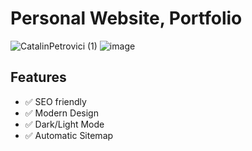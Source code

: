 # Personal Website, Portfolio

![CatalinPetrovici (1)](https://user-images.githubusercontent.com/73588411/228848559-eb274728-876a-42f0-be28-7aa5670f84b9.png)
![image](https://user-images.githubusercontent.com/73588411/228848776-b53089ee-baab-40c5-9b39-805a6fd9137c.png)

## Features

- ✅ SEO friendly
- ✅ Modern Design
- ✅ Dark/Light Mode
- ✅ Automatic Sitemap
